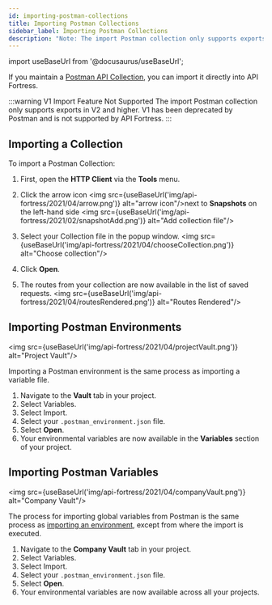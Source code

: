 ```yaml
---
id: importing-postman-collections
title: Importing Postman Collections
sidebar_label: Importing Postman Collections
description: "Note: The import Postman collection only supports exports in V2 and beyond. V1 has been deprecated by Postman and is not supported by API Fortress."
---
```


import useBaseUrl from '@docusaurus/useBaseUrl';

If you maintain a [Postman API Collection](https://www.postman.com/collection/), you can import it directly into API Fortress.

:::warning V1 Import Feature Not Supported
The import Postman collection only supports exports in V2 and higher. V1 has been deprecated by Postman and is not supported by API Fortress.
:::

## Importing a Collection

To import a Postman Collection:

1. First, open the __HTTP Client__ via the __Tools__ menu.
1. Click the arrow icon <img src={useBaseUrl('img/api-fortress/2021/04/arrow.png')} alt="arrow icon"/>next to __Snapshots__ on the left-hand side
  <img src={useBaseUrl('img/api-fortress/2021/02/snapshotAdd.png')} alt="Add collection file"/>

1. Select your Collection file in the popup window.
  <img src={useBaseUrl('img/api-fortress/2021/04/chooseCollection.png')} alt="Choose collection"/>

1. Click __Open__.
1. The routes from your collection are now available in the list of saved requests.
  <img src={useBaseUrl('img/api-fortress/2021/04/routesRendered.png')} alt="Routes Rendered"/>

## Importing Postman Environments

<img src={useBaseUrl('img/api-fortress/2021/04/projectVault.png')} alt="Project Vault"/>

Importing a Postman environment is the same process as importing a variable file.

1. Navigate to the __Vault__ tab in your project.
1. Select Variables.
1. Select Import.
1. Select your `.postman_environment.json` file.
1. Select __Open__.
1. Your environmental variables are now available in the __Variables__ section of your project.

## Importing Postman Variables

<img src={useBaseUrl('img/api-fortress/2021/04/companyVault.png')} alt="Company Vault"/>

The process for importing global variables from Postman is the same process as [importing an environment](#importing-postman-environments), except from where the import is executed.

1. Navigate to the __Company Vault__ tab in your project.
1. Select Variables.
1. Select Import.
1. Select your `.postman_environment.json` file.
1. Select __Open__.
1. Your environmental variables are now available across all your projects.

